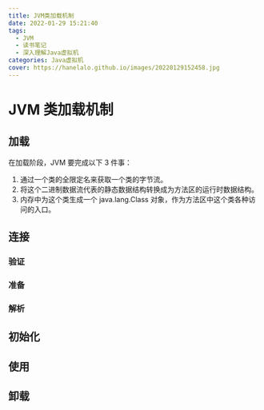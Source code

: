 ```yaml
---
title: JVM类加载机制
date: 2022-01-29 15:21:40
tags: 
  - JVM
  - 读书笔记
  - 深入理解Java虚拟机
categories: Java虚拟机
cover: https://hanelalo.github.io/images/20220129152458.jpg
---
```


# JVM 类加载机制

## 加载

在加载阶段，JVM 要完成以下 3 件事：

1. 通过一个类的全限定名来获取一个类的字节流。
2. 将这个二进制数据流代表的静态数据结构转换成为方法区的运行时数据结构。
3. 内存中为这个类生成一个 java.lang.Class 对象，作为方法区中这个类各种访问的入口。

## 连接

### 验证

### 准备

### 解析

## 初始化

## 使用

## 卸载
